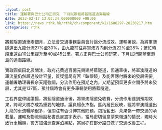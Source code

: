 ```yaml
---
layout: post
title: 運輸署與巴士公司正研究　下月試辦經將藍隧道過海路線
date: 2023-02-17 13:03:34.000000000 +08:00
link: https://news.rthk.hk/rthk/ch/component/k2/1688297-20230217.htm
categories: rthk
---
```


將藍隧道通車兩個月，立法會交通事務委員會討論分流成效。運輸署說，為將軍澳隧道出九龍分流27%至30%，由九龍前往將軍澳方向則分流22%至28%；繁忙時段車速由10公里提升至40或45公里。署方正與巴士公司研究，下月試行開辦至港島的過海路線。

實政圓桌田北辰關注，政府花費過百億元興建將藍隧道，但通車後，將軍澳隧道的車流量仍然超過設計容量，質疑當局有否「跌眼鏡」及能否應付將來的發展需要。運輸署助理署長佘天翔強調，分流作用在預期之內，又期望預留更多空間予將來發展，尤其是137區，預計屆時會有更多車輛使用將藍隧道。

工程界盧偉國讚揚，將藍隧道通車後，將軍澳隧道免收費，分流作用達到預期效果，跨灣大橋亦成為重要的地標。議員楊永杰指，區內居民反映，經將軍澳隧道出九龍的車流暢順很多，但關注有否引伸其他問題，包括藍田、茶果嶺一帶交通的承載量。運輸及物流局副秘書長麥震宇表示，當局密切留意茶果嶺道的情況，現時大致行車暢順，警方加強巡查違泊黑點，當局亦在部分路口做了交通改善工程。
